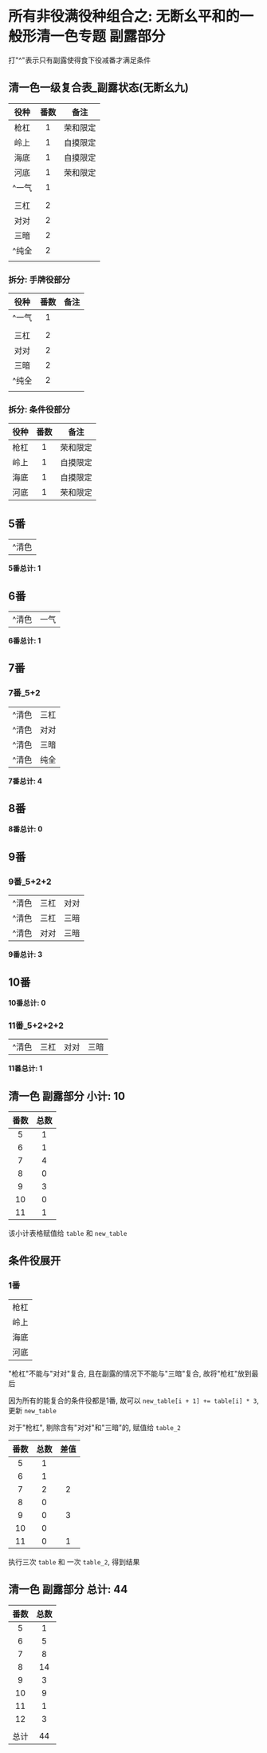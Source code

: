 # 所有非役满役种组合之: 无断幺平和的一般形清一色专题 副露部分

打"^"表示只有副露使得食下役减番才满足条件

## 清一色一级复合表_副露状态(无断幺九)

| 役种  | 番数 |  备注  |
|:---:|:--:|:----:|
| 枪杠  | 1  | 荣和限定 |
| 岭上  | 1  | 自摸限定 |
| 海底  | 1  | 自摸限定 |
| 河底  | 1  | 荣和限定 |
| ^一气 | 1  |
|     |    |
| 三杠  | 2  |
| 对对  | 2  |
| 三暗  | 2  |
| ^纯全 | 2  |
|     |    |

### 拆分: 手牌役部分

| 役种  | 番数 | 备注 |
|:---:|:--:|:--:|
| ^一气 | 1  |
|     |    |
| 三杠  | 2  |
| 对对  | 2  |
| 三暗  | 2  |
| ^纯全 | 2  |
|     |    |

### 拆分: 条件役部分

| 役种 | 番数 |  备注  |
|:--:|:--:|:----:|
| 枪杠 | 1  | 荣和限定 |
| 岭上 | 1  | 自摸限定 |
| 海底 | 1  | 自摸限定 |
| 河底 | 1  | 荣和限定 |

## 5番

|     |
|:---:|
| ^清色 |

**5番总计: 1**

## 6番

|     |    |
|:---:|:--:|
| ^清色 | 一气 |

**6番总计: 1**

## 7番

### 7番_5+2

|     |    |
|:---:|:--:|
| ^清色 | 三杠 |
| ^清色 | 对对 |
| ^清色 | 三暗 |
| ^清色 | 纯全 |

**7番总计: 4**

## 8番

**8番总计: 0**

## 9番

### 9番_5+2+2

|     |    |    |
|:---:|:--:|:--:|
| ^清色 | 三杠 | 对对 |
| ^清色 | 三杠 | 三暗 |
| ^清色 | 对对 | 三暗 |

**9番总计: 3**

## 10番

**10番总计: 0**

### 11番_5+2+2+2

|     |    |    |    |
|:---:|:--:|:--:|:--:|
| ^清色 | 三杠 | 对对 | 三暗 |

**11番总计: 1**

## 清一色 副露部分 小计: 10

| 番数 | 总数 |
|:--:|:--:|
| 5  | 1  |
| 6  | 1  |
| 7  | 4  |
| 8  | 0  |
| 9  | 3  |
| 10 | 0  |
| 11 | 1  |

该小计表格赋值给 `table` 和 `new_table`

## 条件役展开

### 1番

|    |
|:--:|
| 枪杠 |
| 岭上 |
| 海底 |
| 河底 |

"枪杠"不能与"对对"复合, 且在副露的情况下不能与"三暗"复合, 故将"枪杠"放到最后

因为所有的能复合的条件役都是1番, 故可以 `new_table[i + 1] += table[i] * 3`, 更新 `new_table`

对于"枪杠", 剔除含有"对对"和"三暗"的, 赋值给 `table_2`

| 番数 | 总数 | 差值 |
|:--:|:--:|:--:|
| 5  | 1  |    |
| 6  | 1  |    |
| 7  | 2  | 2  |
| 8  | 0  |    |
| 9  | 0  | 3  |
| 10 | 0  |    |
| 11 | 0  | 1  |

执行三次 `table` 和 一次 `table_2`, 得到结果

## 清一色 副露部分 总计: 44

| 番数 | 总数 |
|:--:|:--:|
| 5  | 1  |
| 6  | 5  |
| 7  | 8  |
| 8  | 14 |
| 9  | 3  |
| 10 | 9  |
| 11 | 1  |
| 12 | 3  |
|    |    |
| 总计 | 44 |
